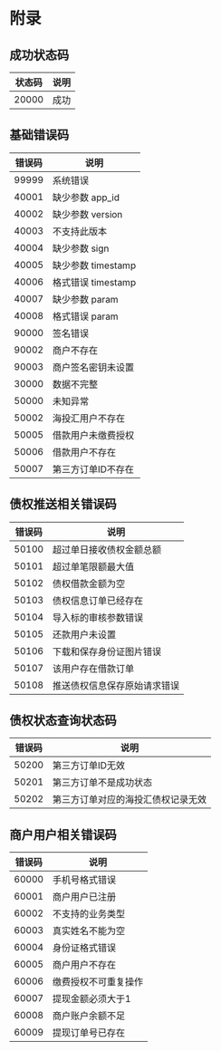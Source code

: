 # 附录

## 成功状态码

| 状态码 | 说明 |
| ------ | ---- |
| 20000  | 成功 |

## 基础错误码

| 错误码 | 说明 |
| ----- | ---- |
| 99999 | 系统错误 |
| 40001 | 缺少参数 app_id |
| 40002 | 缺少参数 version |
| 40003 | 不支持此版本 |
| 40004 | 缺少参数 sign |
| 40005 | 缺少参数 timestamp |
| 40006 | 格式错误 timestamp |
| 40007 | 缺少参数 param |
| 40008 | 格式错误 param |
| 90000 | 签名错误 |
| 90002 | 商户不存在 |
| 90003 | 商户签名密钥未设置 |
| 30000 | 数据不完整 |
| 50000 | 未知异常 |
| 50002 | 海投汇用户不存在 |
| 50005 | 借款用户未缴费授权 |
| 50006 | 借款用户不存在 |
| 50007 | 第三方订单ID不存在 |

## 债权推送相关错误码

| 错误码 | 说明                         |
| ------ | ---------------------------- |
| 50100  | 超过单日接收债权金额总额     |
| 50101  | 超过单笔限额最大值           |
| 50102  | 债权借款金额为空             |
| 50103  | 债权信息订单已经存在         |
| 50104  | 导入标的审核参数错误         |
| 50105  | 还款用户未设置               |
| 50106  | 下载和保存身份证图片错误     |
| 50107  | 该用户存在借款订单           |
| 50108  | 推送债权信息保存原始请求错误 |

## 债权状态查询状态码

| 错误码 | 说明                               |
| ------ | ---------------------------------- |
| 50200  | 第三方订单ID无效                   |
| 50201  | 第三方订单不是成功状态             |
| 50202  | 第三方订单对应的海投汇债权记录无效 |

## 商户用户相关错误码

| 错误码 | 说明                 |
| ------ | -------------------- |
| 60000  | 手机号格式错误       |
| 60001  | 商户用户已注册       |
| 60002  | 不支持的业务类型     |
| 60003  | 真实姓名不能为空     |
| 60004  | 身份证格式错误       |
| 60005  | 商户用户不存在       |
| 60006  | 缴费授权不可重复操作 |
| 60007  | 提现金额必须大于1    |
| 60008  | 商户账户余额不足     |
| 60009  | 提现订单号已存在     |


